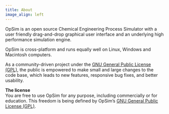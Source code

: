 ```yaml
---
title: About
image_align: left
---
```


OpSim is an open source Chemical Engineering Process Simulator with a user friendly drag-and-drop graphical user interface and an underlying high performance simulation engine.

OpSim is cross-platform and runs equally well on Linux, Windows and Macintosh computers.

As a community-driven project under the [GNU General Public License (GPL)](./license), the public is empowered to make small and large changes to the code base, which leads to new features, responsive bug fixes, and better usability.

**The license**  
 You are free to use OpSim for any purpose, including commercially or for education. This freedom is being defined by OpSim’s [GNU General Public License (GPL)](./license).